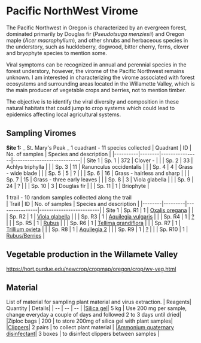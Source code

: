 # Pacific NorthWest Virome 
The Pacific Northwest in Oregon is characterized by an evergreen forest, dominated primarily by Douglas fir (_Pseudotsuga menziesii_) and Oregon maple (_Acer macrophyllum_), and other shrubs and herbaceous species in the understory, such as huckleberry, dogwood, bitter cherry, ferns, clover and bryophyte species to mention some. 

Viral symptoms can be recognized in annual and perennial species in the forest understory, however, the virome of the Pacific Northwest remains unknown. I am interested in characterizing the virome associated with forest ecosystems and surrounding areas located in the Willamette Valley, which is the main producer of vegetable crops and berries, not to mention timber. 

The objective is to identify the viral diversity and composition in these natural habitats that could jump to crop systems which could lead to epidemics affecting local agricultural systems.

## Sampling Viromes 
**Site 1:** _ St. Mary's Peak _
1 cuadrant - 11 species collected
| Quadrant | ID     | No. of samples | Species and description    |
|----------|--------|----------------|----------------------------|
| Site 1   | Sp. 1  | 372            | Clover -                   |
|          | Sp. 2  | 33             | Achlys triphylla           |
|          | Sp. 3  | 11             | Ranunculus occidentalis    |
|          | Sp. 4  | 4              | Grass - wide blade         |
|          | Sp. 5  | 5              | ?                          |
|          | Sp. 6  | 16             | Grass - hairless and sharp |
|          | Sp. 7  | 15             | Grass - three early leaves |
|          | Sp. 8  | 3              | Viola glabella             |
|          | Sp. 9  | 24             | ?                          |
|          | Sp. 10 | 3              | Douglas fir                |
|          | Sp. 11 | 1              | Briophyte                  |

1 trail - 10 random samples collected along the trail  
| Trail  | ID      | No. of samples | Species and description |
|--------|---------|----------------|-------------------------|
| Site 1 | Sp. R1  | 1              | [Oxalis oregana](https://github.com/ricardoi/PNWv/tree/main/figures/s1/rs1)      |
|        | Sp. R2  | 1              | [Viola glabella](https://github.com/ricardoi/PNWv/tree/main/figures/s1/rs2)      |
|        | Sp. R3  | 1              | [Aquilegia vulgaris](https://github.com/ricardoi/PNWv/tree/main/figures/s1/rs3)  |
|        | Sp. R4  | 1              | [?](https://github.com/ricardoi/PNWv/tree/main/figures/s1/rs4)                   |
|        | Sp. R5  | 1              | [Rubus](https://github.com/ricardoi/PNWv/tree/main/figures/s1/rs5)               |
|        | Sp. R6  | 1              | [Tellima grandiflora](https://github.com/ricardoi/PNWv/tree/main/figures/s1/rs6) |
|        | Sp. R7  | 1              | [Trillium ovieta](https://github.com/ricardoi/PNWv/tree/main/figures/s1/rs7)     |
|        | Sp. R8  | 1              | [Aquilegia 2](https://github.com/ricardoi/PNWv/tree/main/figures/s1/rs8)         |
|        | Sp. R9  | 1              | [?](https://github.com/ricardoi/PNWv/tree/main/figures/s1/rs9)                   |
|        | Sp. R10 | 1              | [Rubus/Berries](https://github.com/ricardoi/PNWv/tree/main/figures/s1/rs10)      |



## Vegetable production in the Willamete Valley
https://hort.purdue.edu/newcrop/cropmap/oregon/crop/wv-veg.html



## Material
List of material for sampling plant material and virus extraction.
| Reagents| Quantity | Details|
| -- | -- | -- |
|[Silica gel](https://www.sigmaaldrich.com/US/en/product/mm/101969)| 5 kg | Use 200 mg per sample, change everyday a couple of days and followed 2 to 3 days until dried|
|Ziploc bags | 200 | to store 200mg of silica gel with plant samples|
|[Clippers](https://www.amazon.com/OUTCREATOR-Trimming-Scissors-Stainless-Gardening/dp/B08X47RH9H/ref=sr_1_50_sspa?crid=38S7FXOQZXRE2&keywords=plant+clippers&qid=1646851406&sprefix=plant+clipper%2Caps%2C271&sr=8-50-spons&psc=1&spLa=ZW5jcnlwdGVkUXVhbGlmaWVyPUEyUTZHTkk0TFUzQ09TJmVuY3J5cHRlZElkPUEwMjAyODUwUjk4N1pKSzk5OTRYJmVuY3J5cHRlZEFkSWQ9QTAzMjE3OTgzUTIwNDQ3VEE0WEU5JndpZGdldE5hbWU9c3BfYXRmX25leHQmYWN0aW9uPWNsaWNrUmVkaXJlY3QmZG9Ob3RMb2dDbGljaz10cnVl)| 2 pairs | to collect plant material |
|[Ammonium quaternary disinfectant](https://www.target.com/p/clorox-disinfecting-wipes-bleach-free-cleaning-wipes-crisp-lemon-75ct/-/A-12992354?ref=tgt_adv_XS000000&AFID=google_pla_df&fndsrc=tmnv&DFA=71700000090288494&CPNG=PLA_DVM%2Ba064R000012LE2GQAW-Clorox_Home+Care_Google+Search_2022-600130&adgroup=PLA_Clorox_Home&LID=700000001393753pgs&network=g&device=c&location=1024429&gclid=CjwKCAiAvaGRBhBlEiwAiY-yMDiQ5-xWtyCqBK-b0kQm-LYc-HpIQq8FZVeNl5G9mG-y0sKA5lCy2xoCw4EQAvD_BwE&gclsrc=aw.ds)| 3 boxes | to disinfect clippers between samples |
